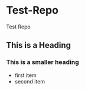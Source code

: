 # Test-Repo
Test Repo
## This is a Heading
### This is a smaller heading

* first item
* second item

